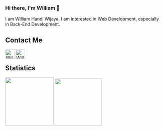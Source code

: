 ### Hi there, I'm William 👋

I am William Handi Wijaya. I am interested in Web Development, especially in Back-End Development.  

## Contact Me
<a href="https://www.linkedin.com/in/wiliamhw/" target="_blank">
  <img align="left" alt="William's LinkedIn" width="30px" src="https://img.icons8.com/color/48/000000/linkedin.png"/>
</a>
<a href="mailto:wiliamhw2001@gmail.com" target="_blank">
  <img align="left" alt="William's E-Mail" width="30px" src="https://img.icons8.com/color/48/000000/email.png" />
</a>
<br>

## Statistics
<div>
  <img height="154" src="https://github-readme-stats.vercel.app/api/top-langs/?username=wiliamhw&layout=compact&theme=react&hide=php&langs_count=6" />
  <a href="https://wakatime.com/@wiliamhw"><img height="150" src="https://github-readme-stats.vercel.app/api/wakatime?username=wiliamhw&layout=compact&theme=react&langs_count=6" /></a>
</div>
